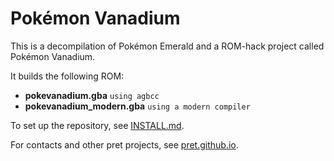 # Pokémon Vanadium

This is a decompilation of Pokémon Emerald and a ROM-hack project called Pokémon Vanadium.

It builds the following ROM:

* **pokevanadium.gba** `using agbcc`
* **pokevanadium_modern.gba** `using a modern compiler`

To set up the repository, see [INSTALL.md](INSTALL.md).

For contacts and other pret projects, see [pret.github.io](https://pret.github.io/).
